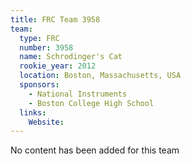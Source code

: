 ```yaml
---
title: FRC Team 3958
team:
  type: FRC
  number: 3958
  name: Schrodinger's Cat
  rookie_year: 2012
  location: Boston, Massachusetts, USA
  sponsors:
    - National Instruments
    - Boston College High School
  links:
    Website: 
---
```

No content has been added for this team
